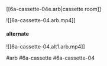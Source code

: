 [[6a-cassette-04e.arb|cassette room]]

![[6a-cassette-04.arb.mp4]]

#### alternate
![[6a-cassette-04.alt1.arb.mp4]]


#arb #6a-cassette #6a-cassette-04

